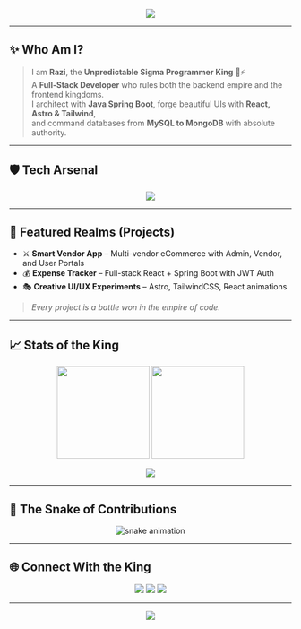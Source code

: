 <!-- 👑 Razi — The Sigma Full-Stack King -->

<!-- Banner -->
<p align="center">
  <img src="https://capsule-render.vercel.app/api?type=waving&color=8E2DE2&height=250&section=header&text=👑%20Razi%20—%20The%20Sigma%20Full-Stack%20King%20👑&fontSize=45&fontColor=FFD700&animation=twinkling&fontAlignY=40"/>
</p>

---

## ✨ Who Am I?

> I am **Razi**, the **Unpredictable Sigma Programmer King** 👑⚡  
> A **Full-Stack Developer** who rules both the backend empire and the frontend kingdoms.  
> I architect with **Java Spring Boot**, forge beautiful UIs with **React, Astro & Tailwind**,  
> and command databases from **MySQL to MongoDB** with absolute authority.  

---

## 🛡️ Tech Arsenal

<p align="center">
  <img src="https://skillicons.dev/icons?i=java,spring,hibernate,maven,gradle,react,astro,ts,js,html,css,tailwind,bootstrap,nodejs,express,mysql,mongodb,python,docker,git,github,linux,vscode,eclipse" />
</p>

---

## 🌌 Featured Realms (Projects)

- ⚔️ **Smart Vendor App** – Multi-vendor eCommerce with Admin, Vendor, and User Portals  
- 💰 **Expense Tracker** – Full-stack React + Spring Boot with JWT Auth  
- 🎭 **Creative UI/UX Experiments** – Astro, TailwindCSS, React animations  

> _Every project is a battle won in the empire of code._  

---

## 📈 Stats of the King

<p align="center">
  <img src="https://github-readme-stats.vercel.app/api?username=razi-king&show_icons=true&theme=radical&title_color=FFD700&icon_color=FFD700&text_color=E0E0E0&bg_color=0D1117" height="165"/>
  <img src="https://github-readme-streak-stats.herokuapp.com/?user=razi-king&theme=radical&ring=FFD700&fire=FFD700&currStreakLabel=FFD700&background=0D1117" height="165"/>
</p>

<p align="center">
  <img src="https://github-readme-activity-graph.vercel.app/graph?username=razi-king&theme=react-dark&bg_color=0D1117&color=FFD700&line=8E2DE2&point=FFD700" />
</p>

---

## 🐍 The Snake of Contributions

<p align="center">
  <img src="https://github.com/razi-king/razi-king/blob/output/github-contribution-grid-snake.svg" alt="snake animation"/>
</p>

---

## 🌐 Connect With the King

<p align="center">
  <a href="mailto:raziinsane@gmail.com" target="_blank"><img src="https://img.shields.io/badge/Email-FFD700?style=for-the-badge&logo=gmail&logoColor=black"/></a>
  <a href="https://www.linkedin.com/in/razi-ahmed-8s/ target="_blank"><img src="https://img.shields.io/badge/LinkedIn-8E2DE2?style=for-the-badge&logo=linkedin&logoColor=white"/></a>
  <a href="https://razi-king.github.io"><img src="https://img.shields.io/badge/Portfolio-FFD700?style=for-the-badge&logo=firefox&logoColor=black"/></a>
</p>

---

<!-- Footer -->
<p align="center">
  <img src="https://capsule-render.vercel.app/api?type=waving&color=8E2DE2&height=120&section=footer"/>
</p>
